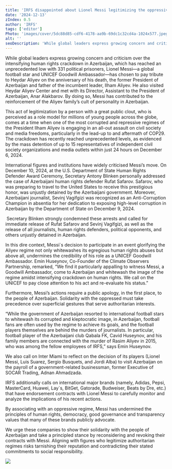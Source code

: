 ```yaml
---
title: 'IRFS disappointed about Lionel Messi legitimizing the oppressive regime of Aliyev’s family'
date: '2024-12-13'
zIndex: 0.5
author: 'IRFS'
tags: ['editor']
Photo: 'images/cover/5dc88d85-cdf6-4178-aa9b-69dc1c32cd4a-1024x577.jpeg'
alt: ''
seoDescription: 'While global leaders express growing concern and criticism over the intensifying human rights crackdown in Azerbaijan, which has reached an unprecedented low with 331 political prisoners, Lionel Messi—a global football star and UNICEF Goodwill Ambassador—has chosen to pay tribute to Heydar Aliyev on the anniversary of his death, the former President of Azerbaijan and father of the incumbent leader, Ilham Aliyev. He also visited Heydar Aliyev Center and met with its Director, Assistant to the President of Azerbaijan, Anar Alakbarov. By doing so, Messi has contributed to the reinforcement of the Aliyev family’s cult of personality in Azerbaijan.'
---
```

While global leaders express growing concern and criticism over the intensifying human rights crackdown in Azerbaijan, which has reached an unprecedented low with 331 political prisoners, Lionel Messi—a global football star and UNICEF Goodwill Ambassador—has chosen to pay tribute to Heydar Aliyev on the anniversary of his death, the former President of Azerbaijan and father of the incumbent leader, Ilham Aliyev. He also visited Heydar Aliyev Center and met with its Director, Assistant to the President of Azerbaijan, Anar Alakbarov. By doing so, Messi has contributed to the reinforcement of the Aliyev family’s cult of personality in Azerbaijan.

This act of legitimization by a person with a great public clout, who is perceived as a role model for millions of young people across the globe, comes at a time when one of the most corrupted and repressive regimes of the President Ilham Aliyev is engaging in an all-out assault on civil society and media freedoms, particularly in the lead-up to and aftermath of COP29. The crackdown has recently reached unprecedented levels, as evidenced by the mass detention of up to 15 representatives of independent civil society organizations and media outlets within just 24 hours on December 6, 2024.

International figures and institutions have widely criticised Messi’s move. On December 10, 2024, at the U.S. Department of State Human Rights Defender Award Ceremony, Secretary Antony Blinken personally addressed the case of Azerbaijani human rights defender Rufat Safarov. Safarov, who was preparing to travel to the United States to receive this prestigious honor, was unjustly detained by the Azerbaijani government. Moreover, Azerbaijani journalist, Sevinj Vagifgizi was recognized as an Anti-Corruption Champion in absentia for her dedication to exposing high-level corruption in Azerbaijan by the Department of State on December 9, 2024.

 Secretary Blinken strongly condemned these arrests and called for immediate release of Rufat Safarov and Sevinj Vagifgizi, as well as the release of all journalists, human rights defenders, political opponents, and others unjustly detained in Azerbaijan.

In this dire context, Messi`s decision to participate in an event glorifying the Aliyev regime not only whitewashes its egregious human rights abuses but above all, undermines the credibility of his role as a UNICEF Goodwill Ambassador. Emin Huseynov, Co-Founder of the Climate Observers Partnership, remarked, “We find it particularly appalling to witness Messi, a Goodwill Ambassador, come to Azerbaijan and whitewash the image of the regime amidst intensifying crackdown on human rights. We call on the UNICEF to pay close attention to his act and re-evaluate his status.”

Furthermore, Messi’s actions require a public apology, in the first place, to the people of Azerbaijan. Solidarity with the oppressed must take precedence over superficial gestures that serve authoritarian interests.

“While the government of Azerbaijan resorted to international football stars to whitewash its corrupted and kleptocratic image, in Azerbaijan, football fans are often used by the regime to achieve its goals, and the football players themselves are behind the murders of journalists. In particular, football player of the Azerbaijani club Qabala FK, Cavid Huseynov, and his family members are connected with the murder of Rasim Aliyev in 2015, who was among the fellow employees of IRFS,” says Emin Huseynov.

We also call on Inter Miami to reflect on the decision of its players (Lionel Messi, Luis Suarez, Sergio Busquets, and Jordi Alba) to visit Azerbaijan on the payroll of a government-related businessman, former Executive of SOCAR Trading, Adnan Ahmadzada.

IRFS additionally calls on international major brands (namely, Adidas, Pepsi, MasterCard, Huawei, Lay`s, BitGet, Gatorade, Budweiser, Beats by Dre, etc.) that have endorsement contracts with Lionel Messi to carefully monitor and analyze the implications of his recent actions.

By associating with an oppressive regime, Messi has undermined the principles of human rights, democracy, good governance and transparency values that many of these brands publicly advocate.

We urge these companies to show their solidarity with the people of Azerbaijan and take a principled stance by reconsidering and revoking their contracts with Messi. Aligning with figures who legitimize authoritarian regimes risks tarnishing their reputation and contradicting their stated commitments to social responsibility.

![](images/cover/Без-названия-1024x683.jpeg)